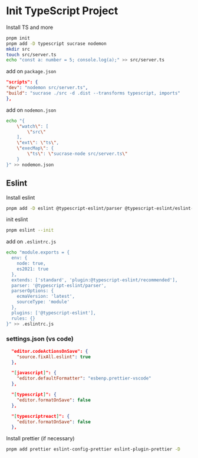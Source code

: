 # Init TypeScript Project

Install TS and more

```bash
pnpm init
pnpm add -D typescript sucrase nodemon
mkdir src
touch src/server.ts
echo "const a: number = 5; console.log(a);" >> src/server.ts
```

add on `package.json`

```json
"scripts": {
"dev": "nodemon src/server.ts",
"build": "sucrase ./src -d .dist --transforms typescript, imports"
},
```

add on `nodemon.json`

```bash
echo "{
    \"watch\": [
        \"src\"
    ],
    \"ext\": \"ts\",
    \"execMap\": {
        \"ts\": \"sucrase-node src/server.ts\"
    }
}" >> nodemon.json
```

## Eslint

Install eslint

```bash
pnpm add -D eslint @typescript-eslint/parser @typescript-eslint/eslint-plugin
```
init eslint

```bash
pnpm eslint --init
```

add on `.eslintrc.js`

```bash
echo "module.exports = {
  env: {
    node: true,
    es2021: true
  },
  extends: ['standard', 'plugin:@typescript-eslint/recommended'],
  parser: '@typescript-eslint/parser',
  parserOptions: {
    ecmaVersion: 'latest',
    sourceType: 'module'
  },
  plugins: ['@typescript-eslint'],
  rules: {}
}" >> .eslintrc.js
```

### settings.json (vs code)

```json
  "editor.codeActionsOnSave": {
    "source.fixAll.eslint": true
  },

  "[javascript]": {
    "editor.defaultFormatter": "esbenp.prettier-vscode"
  },

  "[typescript]": {
    "editor.formatOnSave": false
  },

  "[typescriptreact]": {
    "editor.formatOnSave": false
  },
```

Install prettier (if necessary)

```bash
pnpm add prettier eslint-config-prettier eslint-plugin-prettier -D
```

